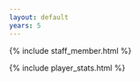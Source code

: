 ```yaml
---
layout: default
years: 5
---
```


{% include staff_member.html %}

<section>
  {% include player_stats.html %}
</section>